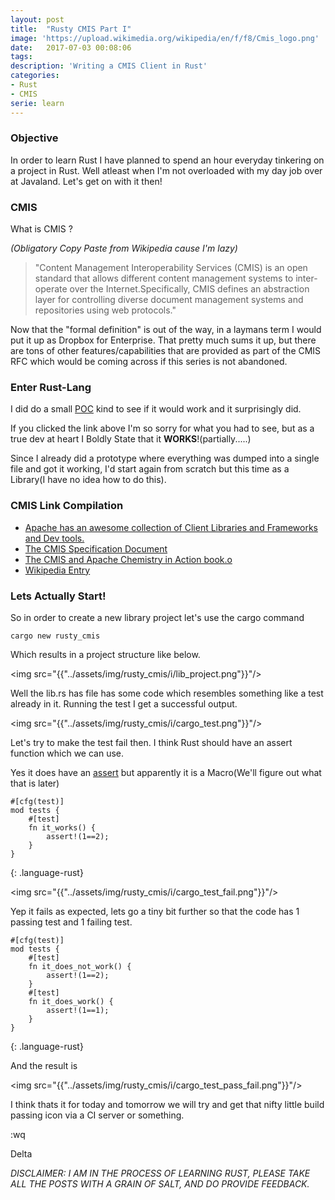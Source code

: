```yaml
---
layout: post
title:  "Rusty CMIS Part I"
image: 'https://upload.wikimedia.org/wikipedia/en/f/f8/Cmis_logo.png'
date:   2017-07-03 00:08:06
tags:
description: 'Writing a CMIS Client in Rust'
categories:
- Rust
- CMIS
serie: learn
---
```


### Objective 
In order to learn Rust I have planned to spend an hour everyday tinkering on a project in Rust. 
Well atleast when I'm not overloaded with my day job over at Javaland. 
Let's get on with it then! 

### CMIS
What is CMIS ? 

*(Obligatory Copy Paste from Wikipedia cause I'm lazy)*

>"Content Management Interoperability Services (CMIS) is an open standard that allows different content management systems to inter-operate over the Internet.Specifically, CMIS defines an abstraction layer for controlling diverse document management systems and repositories using web protocols."

Now that the  "formal definition" is out of the way, in a laymans term I would put it up as Dropbox for Enterprise. That pretty much sums it up, but there are tons of other features/capabilities that are provided as part of the CMIS RFC which would be coming across if this series is not abandoned.  


### Enter Rust-Lang
I did do a small <a href="https://github.com/DeltaManiac/Rust_Proto">POC</a> kind to see if it would work and it surprisingly did.

If you clicked the link above I'm so sorry for what you had to see, but as a true dev at heart I Boldly State that it <b>WORKS</b>!(partially.....)

Since I already did a prototype where everything was dumped into a single file and got it working, I'd start again from scratch but this time as a Library(I have no idea how to do this).


### CMIS Link Compilation
- <a href="https://chemistry.apache.org/">Apache has an awesome collection of Client Libraries and Frameworks and Dev tools.</a>
- <a href="http://docs.oasis-open.org/cmis/CMIS/v1.1/CMIS-v1.1.html">The CMIS Specification Document</a>
- <a href="https://www.manning.com/books/cmis-and-apache-chemistry-in-action">The CMIS and Apache Chemistry in Action book.o
- <a href="https://wikipedia.org/wiki/Content_Management_Interoperability_Service">Wikipedia Entry</a>

### Lets Actually Start!

So in order to create a new library project let's use the cargo command
```
cargo new rusty_cmis
```
Which results in a project structure like below.

<img src="{{"../assets/img/rusty_cmis/i/lib_project.png"}}"/>

Well the lib.rs has file has some code which resembles something like a test already in it. Running the test I get a successful output.

<img src="{{"../assets/img/rusty_cmis/i/cargo_test.png"}}"/>

Let's try to make the test fail then. I think Rust should have an assert function which we can use.

Yes it does have an <a href="https://doc.rust-lang.org/std/macro.assert.html">assert</a> but apparently it is a Macro(We'll figure out what that is later)

~~~
#[cfg(test)]
mod tests {
    #[test]
    fn it_works() {
        assert!(1==2);
    }
}
~~~
{: .language-rust}

<img src="{{"../assets/img/rusty_cmis/i/cargo_test_fail.png"}}"/>

Yep it fails as expected, lets go a tiny bit further so that the code has 1 passing test and 1 failing test.

~~~
#[cfg(test)]
mod tests {
    #[test]
    fn it_does_not_work() {
        assert!(1==2);
    }
    #[test]
    fn it_does_work() {
        assert!(1==1);
    }
}
~~~
{: .language-rust}

And the result is 

<img src="{{"../assets/img/rusty_cmis/i/cargo_test_pass_fail.png"}}"/>

I think thats it for today and tomorrow we will try and get that nifty little build passing icon via a CI server or something.

:wq

Delta

*DISCLAIMER: I AM IN THE PROCESS OF LEARNING RUST, PLEASE TAKE ALL THE POSTS WITH A GRAIN OF SALT, AND DO PROVIDE FEEDBACK.*




